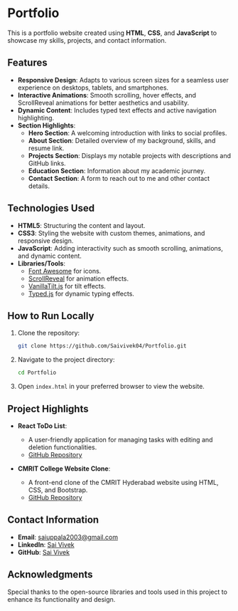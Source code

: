 # Portfolio
This is a portfolio website created using **HTML**, **CSS**, and **JavaScript** to showcase my skills, projects, and contact information.

## Features

- **Responsive Design**: Adapts to various screen sizes for a seamless user experience on desktops, tablets, and smartphones.
- **Interactive Animations**: Smooth scrolling, hover effects, and ScrollReveal animations for better aesthetics and usability.
- **Dynamic Content**: Includes typed text effects and active navigation highlighting.
- **Section Highlights**:
  - **Hero Section**: A welcoming introduction with links to social profiles.
  - **About Section**: Detailed overview of my background, skills, and resume link.
  - **Projects Section**: Displays my notable projects with descriptions and GitHub links.
  - **Education Section**: Information about my academic journey.
  - **Contact Section**: A form to reach out to me and other contact details.

## Technologies Used

- **HTML5**: Structuring the content and layout.
- **CSS3**: Styling the website with custom themes, animations, and responsive design.
- **JavaScript**: Adding interactivity such as smooth scrolling, animations, and dynamic content.
- **Libraries/Tools**:
  - [Font Awesome](https://fontawesome.com/) for icons.
  - [ScrollReveal](https://scrollrevealjs.org/) for animation effects.
  - [VanillaTilt.js](https://micku7zu.github.io/vanilla-tilt.js/) for tilt effects.
  - [Typed.js](https://mattboldt.com/demos/typed-js/) for dynamic typing effects.

## How to Run Locally

1. Clone the repository:
   ```bash
   git clone https://github.com/Saivivek04/Portfolio.git
   ```

2. Navigate to the project directory:
   ```bash
   cd Portfolio
   ```

3. Open `index.html` in your preferred browser to view the website.

## Project Highlights

- **React ToDo List**:
  - A user-friendly application for managing tasks with editing and deletion functionalities.
  - [GitHub Repository](https://github.com/Saivivek04/To-Do-List)

- **CMRIT College Website Clone**:
  - A front-end clone of the CMRIT Hyderabad website using HTML, CSS, and Bootstrap.
  - [GitHub Repository](https://github.com/Saivivek04/CMRIT-Clone)

## Contact Information

- **Email**: saiuppala2003@gmail.com
- **LinkedIn**: [Sai Vivek](https://www.linkedin.com/in/saivivek04/)
- **GitHub**: [Sai Vivek](https://github.com/Saivivek04)

## Acknowledgments

Special thanks to the open-source libraries and tools used in this project to enhance its functionality and design.
